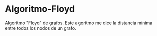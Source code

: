 # Algoritmo-Floyd
Algoritmo "Floyd" de grafos. Este algoritmo me dice la distancia mínima entre todos los nodos de un grafo.
